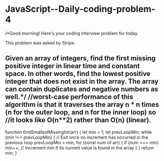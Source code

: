 # JavaScript--Daily-coding-problem-4
/*Good morning! Here's your coding interview problem for today.

This problem was asked by Stripe.

Given an array of integers, find the first missing positive integer in linear time and constant space. In other words, find the lowest positive integer that does not exist in the array. The array can contain duplicates and negative numbers as well.*/
//worst-case performance of this algorithm is that it traverses the array n * n times (n for the outer loop, and n for the inner loop) so //it looks like O(n**2) rather than O(n) (linear).
--------------------------------------------------------------------------------------------------------------------------------------

function findSmallestMissingInt(arr) {
  let min = 1;
  let prevLoopMin;
  while (min !== prevLoopMin) { // Exit once no increment has occurred in the previous loop
    prevLoopMin = min;
    for (const num of arr) { 
      if (num === min) min++; // Increment min if its current value is found in the array
    }
  }
  return min;
}
